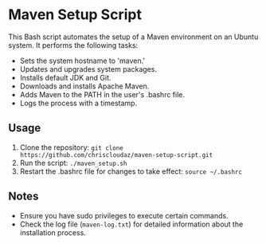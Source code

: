 # Maven Setup Script

This Bash script automates the setup of a Maven environment on an Ubuntu system. It performs the following tasks:

- Sets the system hostname to 'maven.'
- Updates and upgrades system packages.
- Installs default JDK and Git.
- Downloads and installs Apache Maven.
- Adds Maven to the PATH in the user's .bashrc file.
- Logs the process with a timestamp.

## Usage

1. Clone the repository: `git clone https://github.com/chriscloudaz/maven-setup-script.git`
2. Run the script: `./maven_setup.sh`
3. Restart the .bashrc file for changes to take effect: `source ~/.bashrc`

## Notes

- Ensure you have sudo privileges to execute certain commands.
- Check the log file (`maven-log.txt`) for detailed information about the installation process.
